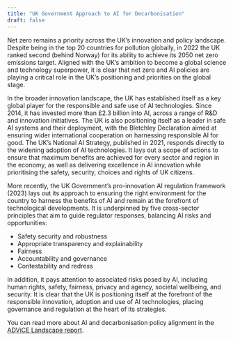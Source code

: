```yaml
---
title: "UK Government Approach to AI for Decarbonisation"
draft: false
---
```


Net zero remains a priority across the UK’s innovation and policy landscape. Despite being in the top 20 countries for pollution globally, in 2022 the UK ranked second (behind Norway) for its ability to achieve its 2050 net zero emissions target. Aligned with the UK’s ambition to become a global science and technology superpower, it is clear that net zero and AI policies are playing a critical role in the UK’s positioning and priorities on the global stage. 

In the broader innovation landscape, the UK has established itself as a key global player for the responsible and safe use of AI technologies. Since 2014, it has invested more than £2.3 billion into AI, across a range of R&D and innovation initiatives. The UK is also positioning itself as a leader in safe AI systems and their deployment, with the Bletchley Declaration aimed at ensuring wider international cooperation on harnessing responsible AI for good. The UK’s National AI Strategy, published in 2021, responds directly to the widening adoption of AI technologies. It lays out a scope of actions to ensure that maximum benefits are achieved for every sector and region in the economy, as well as delivering excellence in AI innovation while prioritising the safety, security, choices and rights of UK citizens.

More recently, the UK Government’s pro-innovation AI regulation framework (2023) lays out its approach to ensuring the right environment for the country to harness the benefits of AI and remain at the forefront of technological developments. It is underpinned by five cross-sector principles that aim to guide regulator responses, balancing AI risks and opportunities: 
- Safety security and robustness
- Appropriate transparency and explainability
- Fairness
- Accountability and governance
- Contestability and redress 

In addition, it pays attention to associated risks posed by AI, including human rights, safety, fairness, privacy and agency, societal wellbeing, and security. It is clear that the UK is positioning itself at the forefront of the responsible innovation, adoption and use of AI technologies, placing governance and regulation at the heart of its strategies. 

You can read more about AI and decarbonisation policy alignment in the [ADViCE Landscape report](https://www.turing.ac.uk/sites/default/files/2023-12/advice_-_ai_for_decarbonisation_ecosystem.pdf).
